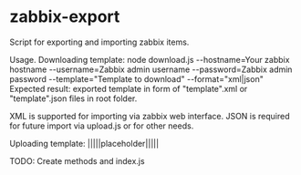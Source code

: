 # zabbix-export

Script for exporting and importing zabbix items.

Usage.
Downloading template:
node download.js --hostname=Your zabbix hostname --username=Zabbix admin username --password=Zabbix admin password --template="Template to download" --format="xml|json"
Expected result: exported template  in form of "template".xml or "template".json files in root folder.

XML is supported for importing via zabbix web interface.
JSON is required for future import via upload.js or for other needs.

Uploading template:
|||||placeholder|||||


TODO:
Create methods and index.js
